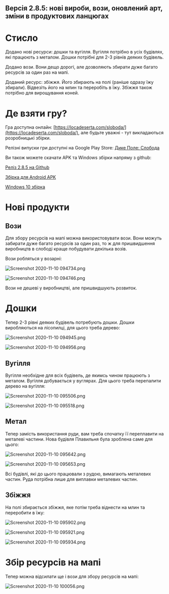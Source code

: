 ## Версія 2.8.5: нові вироби, вози, оновлений арт, зміни в продуктових ланцюгах

# Стисло

Додано нові ресурси: дошки та вугілля. Вугілля потрібно в усіх будівлях, які працюють з металом. Дошки потрібні для 2-3 рівнів деяких будівель.

Додано вози. Вони дещо дорогі, але дозволяють збирати дуже багато ресурсів за один раз на мапі.

Доданий ресурс: збіжжя. Його збирають на полі (раніше одразу їжу збирали). Відвезіть його на млин та переробіть в їжу. Збіжжя також потрібно для вирощування коней.

# Де взяти гру?

Гра доступна онлайн:  [https://locadeserta.com/sloboda/](https://locadeserta.com/sloboda/), але будьте уважні - тут викладаються розробницькі збірки.

Релізні випуски гри доступні на Google Play Store:  [Дике Поле: Слобода](https://play.google.com/store/apps/details?id=com.gladimdim.sloboda) 

Ви також можете скачати APK та Windows збірки напряму з github:

 [Реліз 2.8.5 на Github](https://github.com/gladimdim/locadeserta/releases/tag/3.0.5) 

 [Збірка для Android APK](https://github.com/gladimdim/locadeserta/releases/download/2.8.5-sloboda/sloboda_2.8.5.apk) 

 [Windows 10 збірка](https://github.com/gladimdim/locadeserta/releases/download/2.8.5-sloboda/sloboda_windows_285.zip) 

# Нові продукти

## Вози

Для збору ресурсів на мапі можна використовувати вози. Вони можуть забирати дуже багато ресурсів за один раз, то ж для пришвидшення виробництв в слободі краще побудувати декілька возів.

Вози робляться у возарні:

![Screenshot 2020-11-10 094734.png](https://cdn.hashnode.com/res/hashnode/image/upload/v1604994536305/Xi4CmIyEn.png)

![Screenshot 2020-11-10 094746.png](https://cdn.hashnode.com/res/hashnode/image/upload/v1604994548447/yUseWwiYq.png)

Вози не дешеві у виробництві, але пришвидшують розвиток.

# Дошки

Тепер 2-3 рівні деяких будівель потребують дошки. Дошки виробляються на лісопилці, для цього треба дерево:

![Screenshot 2020-11-10 094945.png](https://cdn.hashnode.com/res/hashnode/image/upload/v1604994648518/hvLxC3COu.png)

![Screenshot 2020-11-10 094956.png](https://cdn.hashnode.com/res/hashnode/image/upload/v1604994655285/bz5tkSy_Q.png)

## Вугілля

Вугілля необхідне для всіх будівель, де якимсь чином працюють з металом. Вугілля добувається у вуглярах. Для цього треба перепалити дерево на вугілля:

![Screenshot 2020-11-10 095506.png](https://cdn.hashnode.com/res/hashnode/image/upload/v1604994929193/HCX5L9TZh.png)

![Screenshot 2020-11-10 095518.png](https://cdn.hashnode.com/res/hashnode/image/upload/v1604994935922/p8dhLK5vP.png)

## Метал

Тепер замість використання руди, вам треба спочатку її переплавити на металеві частини. Нова будівля Плавильня була зроблена саме для цього:

![Screenshot 2020-11-10 095642.png](https://cdn.hashnode.com/res/hashnode/image/upload/v1604995022317/nJf_PS7YK.png)

![Screenshot 2020-11-10 095653.png](https://cdn.hashnode.com/res/hashnode/image/upload/v1604995036105/rRvCZOZau.png)

Всі будівлі, які до цього працювали з рудою, вимагають металевих частин. Руда потрібна лише для виплавки металевих частин.

## Збіжжя

На полі збирається збіжжя, яке потім треба віднести на млин та переробити в їжу:

![Screenshot 2020-11-10 095902.png](https://cdn.hashnode.com/res/hashnode/image/upload/v1604995186609/3DOdKvJ1d.png)

![Screenshot 2020-11-10 095921.png](https://cdn.hashnode.com/res/hashnode/image/upload/v1604995193876/_iMB-0wVK.png)

![Screenshot 2020-11-10 095934.png](https://cdn.hashnode.com/res/hashnode/image/upload/v1604995198160/jRKTyknys.png)

# Збір ресурсів на мапі

Тепер можна відсилати ще і вози для збору ресурсів на мапі:

![Screenshot 2020-11-10 100056.png](https://cdn.hashnode.com/res/hashnode/image/upload/v1604995279016/0lWGlbZQW.png)
